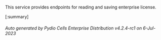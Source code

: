 






This service provides endpoints for reading and saving enterprise license.

[:summary]

###### Auto generated by Pydio Cells Enterprise Distribution v4.2.4-rc1 on 6-Jul-2023
